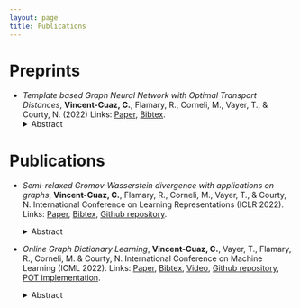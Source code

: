 ```yaml
---
layout: page
title: Publications
---
```


# Preprints

* *Template based Graph Neural Network with Optimal Transport Distances*, **Vincent-Cuaz, C.**, Flamary, R., Corneli, M., Vayer, T., & Courty, N. (2022)
  Links: [Paper](https://arxiv.org/abs/2205.15733), [Bibtex](https://scholar.googleusercontent.com/scholar.bib?q=info:rv-fruZhkZYJ:scholar.google.com/&output=citation&scisdr=CgXYLniKEJWKgpsVQt8:AAGBfm0AAAAAYxETWt_GHonsW-6YthBRDUi25O4w5XUB&scisig=AAGBfm0AAAAAYxETWjS2klzz6zoynLWTNFAMjh4r4Rlr&scisf=4&ct=citation&cd=-1&hl=fr).
  <details>
  <summary>Abstract</summary>
  Current Graph Neural Networks (GNN) architectures generally rely on two important components: node features embedding through message passing, and aggregation with a specialized form of pooling. The structural (or topological) information is implicitly taken into account in these two steps. We propose in this work a novel point of view, which places distances to some learnable graph templates at the core of the graph representation. This distance embedding is constructed thanks to an optimal transport distance: the Fused Gromov-Wasserstein (FGW) distance, which encodes simultaneously feature and structure dissimilarities by solving a soft graph-matching problem. We postulate that the vector of FGW distances to a set of template graphs has a strong discriminative power, which is then fed to a non-linear classifier for final predictions. Distance embedding can be seen as a new layer, and can leverage on existing message passing techniques to promote sensible feature representations. Interestingly enough, in our work the optimal set of template graphs is also learnt in an end-to-end fashion by differentiating through this layer. After describing the corresponding learning procedure, we empirically validate our claim on several synthetic and real life graph classification datasets, where our method is competitive or surpasses kernel and GNN state-of-the-art approaches. We complete our experiments by an ablation study and a sensitivity analysis to parameters.
  </details>

 	
# Publications

* *Semi-relaxed Gromov-Wasserstein divergence with applications on graphs*, **Vincent-Cuaz, C.**, Flamary, R., Corneli, M., Vayer, T., & Courty, N.
  International Conference on Learning Representations (ICLR 2022).
  Links: [Paper](https://openreview.net/pdf?id=RShaMexjc-x), [Bibtex](https://openreview.net/forum?id=RShaMexjc-x), [Github repository](https://github.com/cedricvincentcuaz/srGW).
  <details>
  <summary>Abstract</summary>
  Comparing structured objects such as graphs is a fundamental operation involved in many learning tasks. To this end, the Gromov-Wasserstein (GW) distance, based on Optimal Transport (OT), has proven to be successful in handling the specific nature of the associated objects. More specifically, through the nodes connectivity relations, GW operates on graphs, seen as probability measures over specific spaces. At the core of OT is the idea of conservation of mass, which imposes a coupling between all the nodes from the two considered graphs. We argue in this paper that this property can be detrimental for tasks such as graph dictionary or partition learning, and we relax it by proposing a new semi-relaxed Gromov-Wasserstein divergence. Aside from immediate computational benefits, we discuss its properties, and show that it can lead to an efficient graph dictionary learning algorithm. We empirically demonstrate its relevance for complex tasks on graphs such as partitioning, clustering and completion.
  </details>

* *Online Graph Dictionary Learning*, **Vincent-Cuaz, C.**, Vayer, T., Flamary, R., Corneli, M. & Courty, N. 
  International Conference on Machine Learning (ICML 2022).
  Links: [Paper](http://proceedings.mlr.press/v139/vincent-cuaz21a.html), [Bibtex](http://proceedings.mlr.press/v139/vincent-cuaz21a.html), [Video](https://slideslive.com/38958766/online-graph-dictionary-learning), [Github repository](https://github.com/cedricvincentcuaz/GDL), [POT implementation](https://pythonot.github.io/auto_examples/gromov/plot_gromov_wasserstein_dictionary_learning.html#sphx-glr-auto-examples-gromov-plot-gromov-wasserstein-dictionary-learning-py).
  <details>
  <summary>Abstract</summary>  
  Dictionary learning is a key tool for representation learning, that explains the data as linear combination of few basic elements. Yet, this analysis is not amenable in the context of graph learning, as graphs usually belong to different metric spaces. We fill this gap by proposing a new online Graph Dictionary Learning approach, which uses the Gromov Wasserstein divergence for the data fitting term. In our work, graphs are encoded through their nodes’ pairwise relations and modeled as convex combination of graph atoms, i.e. dictionary elements, estimated thanks to an online stochastic algorithm, which operates on a dataset of unregistered graphs with potentially different number of nodes. Our approach naturally extends to labeled graphs, and is completed by a novel upper bound that can be used as a fast approximation of Gromov Wasserstein in the embedding space. We provide numerical evidences showing the interest of our approach for unsupervised embedding of graph datasets and for online graph subspace estimation and tracking.
  </details>


